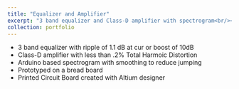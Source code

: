 ```yaml
---
title: "Equalizer and Amplifier"
excerpt: "3 band equalizer and Class-D amplifier with spectrogram<br/><img src='/images/BOLTBikeAtDyno.png'>"
collection: portfolio
---
```


* 3 band equalizer with ripple of 1.1 dB at cur or boost of 10dB
* Class-D amplifier with less than .2% Total Harmoic Distortion
* Arduino based spectrogram with smoothing to reduce jumping
* Prototyped on a bread board
* Printed Circuit Board created with Altium designer
